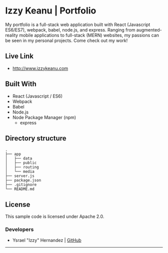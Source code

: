 # Izzy Keanu | Portfolio
My portfolio is a full-stack web application built with React (Javascript ES6/ES7), webpack, babel, node.js, and express. Ranging from augmented-reality mobile applications to full-stack (MERN) websites, my passions can be seen in my personal projects. Come check out my work!

## Live Link
- http://www.izzykeanu.com

<!-- ## Instructions
1. Navigate to `Survey`.
2. Fill out questions to determine your personality.
3. Clicking `Submit` will give you a friendship reccomendation!
-->

<!-- 
## Live Example
<img src="https://github.com/ykeanu/FriendFinder/blob/master/app/media/livedemo-friendshipfinder.gif?raw=true" width="85%" height="85%">
-->

## Built With
- React (Javascript / ES6)
- Webpack
- Babel
- Node.js
- Node Package Manager (npm)
	- express

## Directory structure
```none            
.
├── app			 
│   ├── data
│   ├── public
│   ├── routing
│   └── media		
├── server.js		
├── package.json 		
├── .gitignore			        
└── README.md               
```

## License
  This sample code is licensed under Apache 2.0.

### Developers
- Ysrael "Izzy" Hernandez | [GitHub](https://github.com/ykeanu)

-------------
